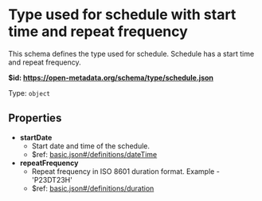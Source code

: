 # Type used for schedule with start time and repeat frequency

This schema defines the type used for schedule. Schedule has a start time and repeat frequency.

<b id="httpsopen-metadata.orgschematypeschedule.json">&#36;id: https://open-metadata.org/schema/type/schedule.json</b>

Type: `object`

## Properties
 - <b id="#https://open-metadata.org/schema/type/schedule.json/properties/startDate">startDate</b>
	 - Start date and time of the schedule.
	 - &#36;ref: [basic.json#/definitions/dateTime](#basic.jsondefinitionsdatetime)
 - <b id="#https://open-metadata.org/schema/type/schedule.json/properties/repeatFrequency">repeatFrequency</b>
	 - Repeat frequency in ISO 8601 duration format. Example - 'P23DT23H'
	 - &#36;ref: [basic.json#/definitions/duration](#basic.jsondefinitionsduration)
